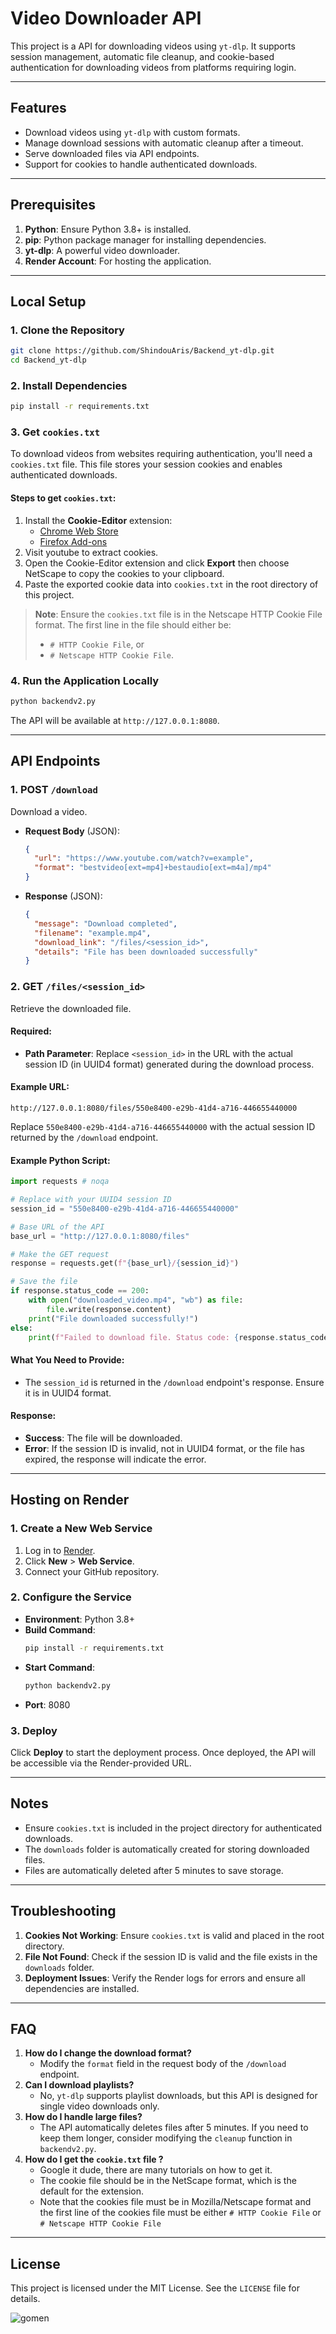 # Video Downloader API

This project is a API for downloading videos using `yt-dlp`. It supports session management, automatic file cleanup, and cookie-based authentication for downloading videos from platforms requiring login.

---

## Features

- Download videos using `yt-dlp` with custom formats.
- Manage download sessions with automatic cleanup after a timeout.
- Serve downloaded files via API endpoints.
- Support for cookies to handle authenticated downloads.

---

## Prerequisites

1. **Python**: Ensure Python 3.8+ is installed.
2. **pip**: Python package manager for installing dependencies.
3. **yt-dlp**: A powerful video downloader.
4. **Render Account**: For hosting the application.

---

## Local Setup

### 1. Clone the Repository

```bash
git clone https://github.com/ShindouAris/Backend_yt-dlp.git
cd Backend_yt-dlp
```

### 2. Install Dependencies

```bash
pip install -r requirements.txt
```

### 3. Get `cookies.txt`

To download videos from websites requiring authentication, you'll need a `cookies.txt` file. This file stores your session cookies and enables authenticated downloads.

#### Steps to get `cookies.txt`:
1. Install the **Cookie-Editor** extension:
   - [Chrome Web Store](https://chromewebstore.google.com/detail/cookie-editor/hlkenndednhfkekhgcdicdfddnkalmdm)
   - [Firefox Add-ons](https://addons.mozilla.org/en-US/firefox/addon/cookie-editor/)
2. Visit youtube to extract cookies.
3. Open the Cookie-Editor extension and click **Export** then choose NetScape to copy the cookies to your clipboard.
4. Paste the exported cookie data into `cookies.txt` in the root directory of this project.

> **Note**: Ensure the `cookies.txt` file is in the Netscape HTTP Cookie File format. The first line in the file should either be:
> - `# HTTP Cookie File`, or
> - `# Netscape HTTP Cookie File`.

### 4. Run the Application Locally

```bash
python backendv2.py
```

The API will be available at `http://127.0.0.1:8080`.

---

## API Endpoints

### 1. **POST** `/download`

Download a video.

- **Request Body** (JSON):
  ```json
  {
    "url": "https://www.youtube.com/watch?v=example",
    "format": "bestvideo[ext=mp4]+bestaudio[ext=m4a]/mp4"
  }
  ```
- **Response** (JSON):
  ```json
  {
    "message": "Download completed",
    "filename": "example.mp4",
    "download_link": "/files/<session_id>",
    "details": "File has been downloaded successfully"
  }
  ```

### 2. **GET** `/files/<session_id>`

Retrieve the downloaded file.

#### Required:
- **Path Parameter**: Replace `<session_id>` in the URL with the actual session ID (in UUID4 format) generated during the download process.

#### Example URL:
```
http://127.0.0.1:8080/files/550e8400-e29b-41d4-a716-446655440000
```
Replace `550e8400-e29b-41d4-a716-446655440000` with the actual session ID returned by the `/download` endpoint.

#### Example Python Script:
```python
import requests # noqa

# Replace with your UUID4 session ID
session_id = "550e8400-e29b-41d4-a716-446655440000"

# Base URL of the API
base_url = "http://127.0.0.1:8080/files"

# Make the GET request
response = requests.get(f"{base_url}/{session_id}")

# Save the file
if response.status_code == 200:
    with open("downloaded_video.mp4", "wb") as file:
        file.write(response.content)
    print("File downloaded successfully!")
else:
    print(f"Failed to download file. Status code: {response.status_code}")
```

#### What You Need to Provide:
- The `session_id` is returned in the `/download` endpoint's response. Ensure it is in UUID4 format.

#### Response:
- **Success**: The file will be downloaded.
- **Error**: If the session ID is invalid, not in UUID4 format, or the file has expired, the response will indicate the error.

---

## Hosting on Render

### 1. Create a New Web Service

1. Log in to [Render](https://render.com/).
2. Click **New** > **Web Service**.
3. Connect your GitHub repository.

### 2. Configure the Service

- **Environment**: Python 3.8+
- **Build Command**:
  ```bash
  pip install -r requirements.txt
  ```
- **Start Command**:
  ```bash
  python backendv2.py
  ```
- **Port**: 8080

### 3. Deploy

Click **Deploy** to start the deployment process. Once deployed, the API will be accessible via the Render-provided URL.

---

## Notes

- Ensure `cookies.txt` is included in the project directory for authenticated downloads.
- The `downloads` folder is automatically created for storing downloaded files.
- Files are automatically deleted after 5 minutes to save storage.

---

## Troubleshooting

1. **Cookies Not Working**: Ensure `cookies.txt` is valid and placed in the root directory.
2. **File Not Found**: Check if the session ID is valid and the file exists in the `downloads` folder.
3. **Deployment Issues**: Verify the Render logs for errors and ensure all dependencies are installed.

---

## FAQ
1. **How do I change the download format?**
   - Modify the `format` field in the request body of the `/download` endpoint.
2. **Can I download playlists?**
    - No, `yt-dlp` supports playlist downloads, but this API is designed for single video downloads only.
3. **How do I handle large files?**
    - The API automatically deletes files after 5 minutes. If you need to keep them longer, consider modifying the `cleanup` function in `backendv2.py`.
4. **How do I get the ``cookie.txt`` file ?**
    - Google it dude, there are many tutorials on how to get it.
    - The cookie file should be in the NetScape format, which is the default for the extension.
    - Note that the cookies file must be in Mozilla/Netscape format and the first line of the cookies file must be either `# HTTP Cookie File` or `# Netscape HTTP Cookie File`


---
## License

This project is licensed under the MIT License. See the `LICENSE` file for details.

<img src="https://i.pinimg.com/736x/9c/d9/2f/9cd92f33e4c3e47b30697e3e587fcc99.jpg" alt="gomen"/>